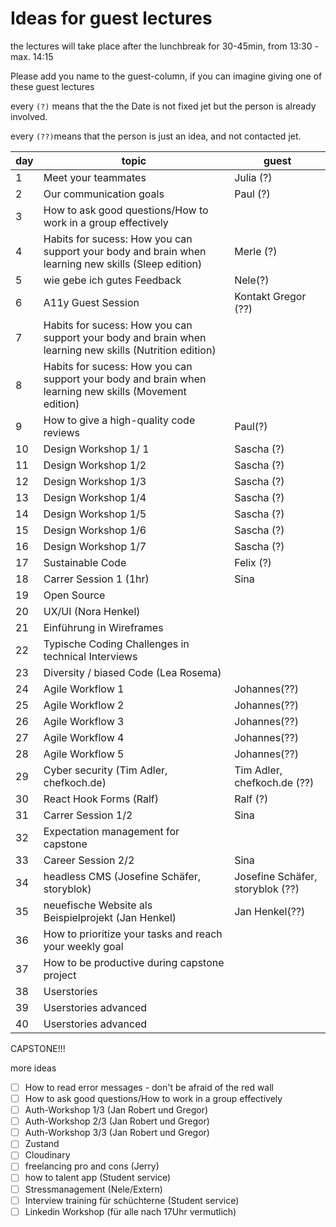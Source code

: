 # Ideas for guest lectures

the lectures will take place after the lunchbreak for 30-45min, from 13:30 - max. 14:15

Please add you name to the guest-column, if you can imagine giving one of these guest lectures

every `(?)` means that the the Date is not fixed jet but the person is already involved.

every `(??)`means that the person is just an idea, and not contacted jet.

| day | topic                                                                                                   | guest                            |
| --- | ------------------------------------------------------------------------------------------------------- | -------------------------------- |
| 1   | Meet your teammates                                                                                     | Julia (?)                        |
| 2   | Our communication goals                                                                                 | Paul (?)                         |
| 3   | How to ask good questions/How to work in a group effectively                                            |
| 4   | Habits for sucess: How you can support your body and brain when learning new skills (Sleep edition)     | Merle (?)                        |
| 5   | wie gebe ich gutes Feedback                                                                             | Nele(?)                          |
| 6   | A11y Guest Session                                                                                      | Kontakt Gregor (??)              |
| 7   | Habits for sucess: How you can support your body and brain when learning new skills (Nutrition edition) |                                  |
| 8   | Habits for sucess: How you can support your body and brain when learning new skills (Movement edition)  |                                  |
| 9   | How to give a high-quality code reviews                                                                 | Paul(?)                          |
| 10  | Design Workshop 1/ 1                                                                                    | Sascha (?)                       |
| 11  | Design Workshop 1/2                                                                                     | Sascha (?)                       |
| 12  | Design Workshop 1/3                                                                                     | Sascha (?)                       |
| 13  | Design Workshop 1/4                                                                                     | Sascha (?)                       |
| 14  | Design Workshop 1/5                                                                                     | Sascha (?)                       |
| 15  | Design Workshop 1/6                                                                                     | Sascha (?)                       |
| 16  | Design Workshop 1/7                                                                                     | Sascha (?)                       |
| 17  | Sustainable Code                                                                                        | Felix (?)                        |
| 18  | Carrer Session 1 (1hr)                                                                                  | Sina                             |
| 19  | Open Source                                                                                             |                                  |
| 20  | UX/UI (Nora Henkel)                                                                                     |                                  |
| 21  | Einführung in Wireframes                                                                                |                                  |
| 22  | Typische Coding Challenges in technical Interviews                                                      |                                  |
| 23  | Diversity / biased Code (Lea Rosema)                                                                    |                                  |
| 24  | Agile Workflow 1                                                                                        | Johannes(??)                     |
| 25  | Agile Workflow 2                                                                                        | Johannes(??)                     |
| 26  | Agile Workflow 3                                                                                        | Johannes(??)                     |
| 27  | Agile Workflow 4                                                                                        | Johannes(??)                     |
| 28  | Agile Workflow 5                                                                                        | Johannes(??)                     |
| 29  | Cyber security (Tim Adler, chefkoch.de)                                                                 | Tim Adler, chefkoch.de (??)      |
| 30  | React Hook Forms (Ralf)                                                                                 | Ralf (?)                         |
| 31  | Carrer Session 1/2                                                                                     | Sina                             |
| 32  | Expectation management for capstone                                                                     |                                  |
| 33  | Career Session 2/2                                                                                      | Sina                             |
| 34  | headless CMS (Josefine Schäfer, storyblok)                                                              | Josefine Schäfer, storyblok (??) |
| 35  | neuefische Website als Beispielprojekt (Jan Henkel)                                                     | Jan Henkel(??)                   |
| 36  | How to prioritize your tasks and reach your weekly goal                                                 |                                  |
| 37  | How to be productive during capstone project                                                            |                                  |
| 38  | Userstories                                                                                             |                                  |
| 39  | Userstories advanced                                                                                    |                                  |
| 40  | Userstories advanced                                                                                    |                                  |

CAPSTONE!!!

more ideas

- [ ] How to read error messages - don't be afraid of the red wall
- [ ] How to ask good questions/How to work in a group effectively
- [ ] Auth-Workshop 1/3 (Jan Robert und Gregor)
- [ ] Auth-Workshop 2/3 (Jan Robert und Gregor)
- [ ] Auth-Workshop 3/3 (Jan Robert und Gregor)
- [ ] Zustand
- [ ] Cloudinary
- [ ] freelancing pro and cons (Jerry)
- [ ] how to talent app (Student service)
- [ ] Stressmanagement (Nele/Extern)
- [ ] Interview training für schüchterne (Student service)
- [ ] Linkedin Workshop (für alle nach 17Uhr vermutlich)
